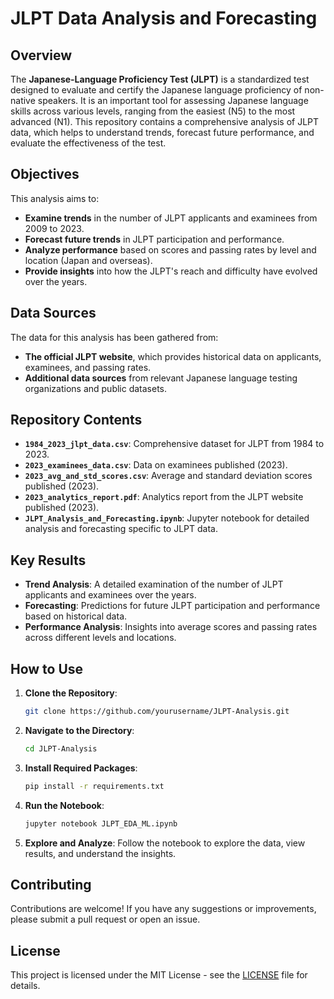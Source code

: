 # JLPT Data Analysis and Forecasting

## Overview

The **Japanese-Language Proficiency Test (JLPT)** is a standardized test designed to evaluate and certify the Japanese language proficiency of non-native speakers. It is an important tool for assessing Japanese language skills across various levels, ranging from the easiest (N5) to the most advanced (N1). This repository contains a comprehensive analysis of JLPT data, which helps to understand trends, forecast future performance, and evaluate the effectiveness of the test.

## Objectives

This analysis aims to:
- **Examine trends** in the number of JLPT applicants and examinees from 2009 to 2023.
- **Forecast future trends** in JLPT participation and performance.
- **Analyze performance** based on scores and passing rates by level and location (Japan and overseas).
- **Provide insights** into how the JLPT's reach and difficulty have evolved over the years.

## Data Sources

The data for this analysis has been gathered from:
- **The official JLPT website**, which provides historical data on applicants, examinees, and passing rates.
- **Additional data sources** from relevant Japanese language testing organizations and public datasets.

## Repository Contents

- **`1984_2023_jlpt_data.csv`**: Comprehensive dataset for JLPT from 1984 to 2023.
- **`2023_examinees_data.csv`**: Data on examinees published (2023).
- **`2023_avg_and_std_scores.csv`**: Average and standard deviation scores published (2023).
- **`2023_analytics_report.pdf`**: Analytics report from the JLPT website published (2023).
- **`JLPT_Analysis_and_Forecasting.ipynb`**: Jupyter notebook for detailed analysis and forecasting specific to JLPT data.

## Key Results

- **Trend Analysis**: A detailed examination of the number of JLPT applicants and examinees over the years.
- **Forecasting**: Predictions for future JLPT participation and performance based on historical data.
- **Performance Analysis**: Insights into average scores and passing rates across different levels and locations.

## How to Use

1. **Clone the Repository**: 
   ```bash
   git clone https://github.com/yourusername/JLPT-Analysis.git
   ```

2. **Navigate to the Directory**:
   ```bash
   cd JLPT-Analysis
   ```

3. **Install Required Packages**:
   ```bash
   pip install -r requirements.txt
   ```

4. **Run the Notebook**:
   ```bash
   jupyter notebook JLPT_EDA_ML.ipynb
   ```

5. **Explore and Analyze**: Follow the notebook to explore the data, view results, and understand the insights.

## Contributing

Contributions are welcome! If you have any suggestions or improvements, please submit a pull request or open an issue.

## License

This project is licensed under the MIT License - see the [LICENSE](LICENSE) file for details.
